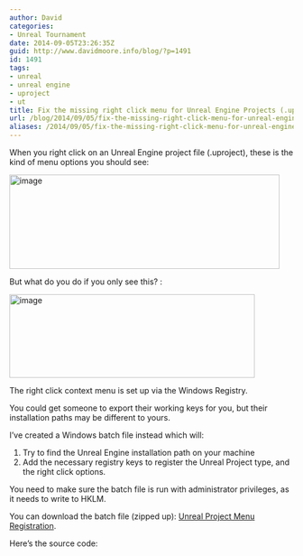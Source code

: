 ```yaml
---
author: David
categories:
- Unreal Tournament
date: 2014-09-05T23:26:35Z
guid: http://www.davidmoore.info/blog/?p=1491
id: 1491
tags:
- unreal
- unreal engine
- uproject
- ut
title: Fix the missing right click menu for Unreal Engine Projects (.uproject)
url: /blog/2014/09/05/fix-the-missing-right-click-menu-for-unreal-engine-projects-uproject/
aliases: /2014/09/05/fix-the-missing-right-click-menu-for-unreal-engine-projects-uproject/
---
```


When you right click on an Unreal Engine project file (.uproject), these is the kind of menu options you should see:

<img style="background-image: none; padding-top: 0px; padding-left: 0px; display: inline; padding-right: 0px; border: 0px;" title="image" src="http://www.davidmoore.info/blog/wp-content/uploads/2014/09/image.png" alt="image" width="479" height="167" border="0" />

But what do you do if you only see this? :

<img style="background-image: none; padding-top: 0px; padding-left: 0px; display: inline; padding-right: 0px; border: 0px;" title="image" src="http://www.davidmoore.info/blog/wp-content/uploads/2014/09/image1.png" alt="image" width="435" height="148" border="0" />

The right click context menu is set up via the Windows Registry.

You could get someone to export their working keys for you, but their installation paths may be different to yours.

I’ve created a Windows batch file instead which will:

  1. Try to find the Unreal Engine installation path on your machine
  2. Add the necessary registry keys to register the Unreal Project type, and the right click options.

You need to make sure the batch file is run with administrator privileges, as it needs to write to HKLM.

You can download the batch file (zipped up): [Unreal Project Menu Registration](http://www.davidmoore.info/blog/wp-content/uploads/2014/09/UnrealProjectMenuRegistration.zip).

Here’s the source code:



&nbsp;